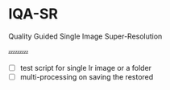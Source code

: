 # IQA-SR
Quality Guided Single Image Super-Resolution

:zzz::zzz::zzz:

- [ ] test script for single lr image or a folder
- [ ] multi-processing on saving the restored
